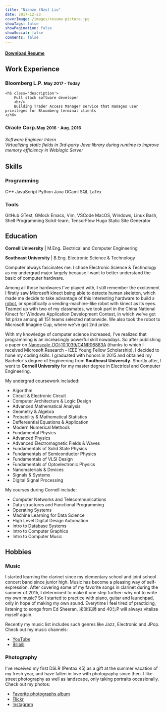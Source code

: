 ```yaml
---
title: "Nianze (Nzo) Liu"
date: 2017-12-23
coverImage: /images/resume-picture.jpg
showTags: false
showPagination: false
showSocial: false
comments: false
---
```

<h4 class='text-center'>
    <a href='https://drive.google.com/file/d/1r7-g99aMlgLqXwMPj7Kz43BUMk9iUgz4/view?usp=sharing'>Download Resume</a>
</h4>

## Work Experience

<div class='display-card experience-card'>
    <h3 class='company'>Bloomberg L.P. <small class='dates'>May 2017 - Today</small></h3>

    <h6 class='description'>
        Full stack software developer
        <br/>
        Building Trader Access Manager service that manages user privileges for Bloomberg terminal clients
    </h6>
</div>

<div class='display-card experience-card'>
    <h3 class='company'>Oracle Corp.<small class='dates'>May 2016 - Aug. 2016</small></h3>
    <h6 class='description'>
        Software Engineer Intern<br/>
        Virtualizing static fields in 3rd-party Java library during runtime to improve memory efficiency in Weblogic Server
    </h6>
</div>

## Skills

<div class='display-card skills'>
    <h3 class='skill-category'>Programming</h3>
    <span class='tooltip--top' data-tooltip='My primary programming language.'>C++</span>
    <span>JavaScript</span>
    <span>Python</span>
    <span>Java</span>
    <span>OCaml</span>
    <span>SQL</span>
    <span>LaTex</span>    
</div>

<div class='display-card skills'>
    <h3 class='skill-category'>Tools</h3>
    <span>GitHub</span>
    <span class='tooltip--top' data-tooltip="Test Driven Development is preferred">GTest, GMock</span>
    <span>Emacs, Vim, VSCode</span>
    <span>MacOS, Windows, Linux</span>
    <span>Bash, Shell Programming</span>
    <span>Scikit-learn, TensorFlow</span>
    <span class='tooltip--top' data-tooltip="Tool I used to built this website">Hugo Static Site Generator</span>
</div>

## Education

**Cornell University**
| M.Eng. Electrical and Computer Engineering

**Southeast University**
| B.Eng. Electronic Science & Technology

Computer always fascinates me. I chose Electronic Science & Technology as my undergrad major largely because I want to better understand the basic of computer hardware. 

Among all those hardwares I've played with, I still remember the excitement I firstly saw Microsoft kinect being able to detecte human skeleton, which made me decide to take advantage of this interesting hardware to build a [robot](https://youtu.be/Y7ey0uSVP0o), or specifically a vending-machine-like robot with kinect as its eyes. Teamed up with two of my classmates, we took part in the China National Kinect for Windows Application Development Contest, in which we've got 1st prize among all 151 teams selected nationwide. We also took the robot to Microsoft Imagine Cup, where we've got 2nd prize.

With my knowledge of computer science increased, I've realized that programming is an increasingly powerful skill nowadays. So after publishing a paper on [Nanoscale-DOI:10.1039/C4NR06883A](http://pubs.rsc.org/en/content/articlelanding/2015/nr/c4nr06883a#!divAbstract) (thanks to which I received Microsoft Research - IEEE Young Fellow Scholarship), I decided to hone my coding skills. I graduated with honors in 2015 and obtained my Bachelor's degree of Engineering from **Southeast University**. Shortly after, I went to **Cornell University** for my master degree in Electrical and Computer Engineering.

My undergrad coursework included:

* Algorithm
* Circuit & Electronic Circuit
* Computer Architecture & Logic Design
* Advanced Mathematical Analysis
* Geometry & Algebra
* Probability & Mathematical Statistics
* Deffereential Equations & Application
* Modern Numerical Methods
* Fundamental Physics
* Advanced Physics
* Advanced Electromagnetic Fields & Waves
* Fundamentals of Solid State Physics
* Fundamentals of Semiconductor Physics
* Fundamentals of VLSI Design
* Fundamentals of Optoelectronic Physics
* Nanomaterials & Devices
* Signals & Systems
* Digital Signal Processing

My courses during Cornell include:

* Computer Networks and Telecommunications
* Data structures and Functional Programming
* Operating Systems
* Machine Learning for Data Science
* High Level Digital Design Automation
* Intro to Database Systems
* Intro to Computer Graphics
* Intro to Computer Music

## Hobbies

### Music

I started learning the clarinet since my elementary school and joint school concert band since junior high. Music has become a pleasing way of self-expression. After covering some of my favorite songs in clarinet during the summer of 2015, I determined to make it one step further: why not to write my own music? So I started to practice with piano, guitar and launchpad, only in hope of making my own sound. Everytime I feel tired of practicing, listening to songs from Ed Sheeran, 米津玄師 and 40㍍P will always vitalize myself again.

Recently my music list includes such genres like Jazz, Electronic and JPop. Check out my music channels:

* [YouTube](https://www.youtube.com/user/daoxinzhishui/)
* [Bilibili](https://space.bilibili.com/2844586/)

### Photography

I've received my first DSLR (Pentax K5) as a gift at the summer vacation of my fresh year, and have fallen in love with photography since then. I like street photography as well as landscape, only taking portraits occasionally. Check out my photos:

* [Favorite photographs album](/photo-faves/)
* [Flickr](https://www.flickr.com/photos/129774362@N07/)
* [Instagram](https://www.instagram.com/eznain/)